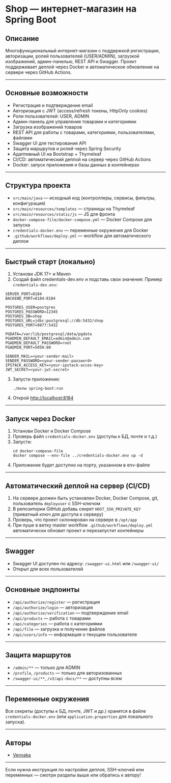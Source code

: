 # Shop — интернет-магазин на Spring Boot

## Описание

Многофункциональный интернет-магазин с поддержкой регистрации, авторизации, ролей пользователей (USER/ADMIN), загрузкой изображений, админ-панелью, REST API и Swagger. Проект поддерживает деплой через Docker и автоматическое обновление на сервере через GitHub Actions.

---

## Основные возможности
- Регистрация и подтверждение email
- Авторизация с JWT (access/refresh токены, HttpOnly cookies)
- Роли пользователей: USER, ADMIN
- Админ-панель для управления товарами и категориями
- Загрузка изображений товаров
- REST API для работы с товарами, категориями, пользователями, файлами
- Swagger UI для тестирования API
- Защита маршрутов и ролей через Spring Security
- Адаптивный UI на Bootstrap + Thymeleaf
- CI/CD: автоматический деплой на сервер через GitHub Actions
- Docker: запуск приложения и базы данных в контейнерах

---

## Структура проекта
- `src/main/java` — исходный код (контроллеры, сервисы, фильтры, конфигурация)
- `src/main/resources/templates` — страницы на Thymeleaf
- `src/main/resources/static/js` — JS для фронта
- `docker-compose-file/docker-compose.yml` — Docker Compose для запуска
- `credentials-docker.env` — переменные окружения для Docker
- `.github/workflows/deploy.yml` — workflow для автоматического деплоя

---

## Быстрый старт (локально)
1. Установи JDK 17+ и Maven
2. Создай файл credentials-dev.env и подставь свои значения: 
Пример `credentials-dev.env`:
```
SERVER_PORT=8184
BACKEND_PORT=8184:8184

POSTGRES_USER=postgres
POSTGRES_PASSWORD=12345
POSTGRES_DB=shop
POSTGRES_URL=jdbc:postgresql://db:5432/shop
POSTGRES_PORT=9877:5432

PGDATA=/var/lib/postgresql/data/pgdata
PGADMIN_DEFAULT_EMAIL=admin@admin.com
PGADMIN_DEFAULT_PASSWORD=root
PGADMIN_PORT=5050:80

SENDER_MAIL=<your-sender-mail>
SENDER_PASSWORD=<your-sender-password>
IPSTACK_ACCESS_KEY=<your-ipstack-acces-key>
JWT_SECRET=<your-jwt-secret>
```

3. Запусти приложение:
   ```
   ./mvnw spring-boot:run
   ```
4. Открой [http://localhost:8184](http://localhost:8184)

---

## Запуск через Docker
1. Установи Docker и Docker Compose
2. Проверь файл `credentials-docker.env` (доступы к БД, почте и т.д.)
3. Запусти:
   ```
   cd docker-compose-file
   docker compose --env-file ../credentials-docker.env up -d
   ```
4. Приложение будет доступно на порту, указанном в env-файле

---

## Автоматический деплой на сервер (CI/CD)
1. На сервере должен быть установлен Docker, Docker Compose, git, пользователь `deployuser` с SSH-ключом
2. В репозитории GitHub добавь секрет `HOST_SSH_PRIVATE_KEY` (приватный ключ для доступа к серверу)
3. Проверь, что проект склонирован на сервере в `/opt/app`
4. При пуше в ветку master workflow `.github/workflows/deploy.yml` автоматически обновит проект и перезапустит контейнеры

---

## Swagger
- Swagger UI доступен по адресу: `/swagger-ui.html` или `/swagger-ui/`
- Открыт для всех пользователей

---

## Основные эндпоинты
- `/api/authorize/register` — регистрация
- `/api/authorize/login` — авторизация
- `/api/authorize/verification` — подтверждение email
- `/api/products` — работа с товарами
- `/api/categories` — работа с категориями
- `/api/file` — загрузка и получение файлов
- `/api/users/info` — информация о текущем пользователе

---

## Защита маршрутов
- `/admin/**` — только для ADMIN
- `/profile`, `/products` — только для авторизованных
- `/swagger-ui/**`, `/v3/api-docs/**` — доступны всем

---

## Переменные окружения
Все секреты (доступы к БД, почте, JWT и др.) хранятся в файле `credentials-docker.env` (или `application.properties` для локального запуска).

---


## Авторы
- [Venyaka](https://github.com/venyaka)

---

Если нужна инструкция по настройке деплоя, SSH-ключей или переменных — смотри разделы выше или обратись к автору!

